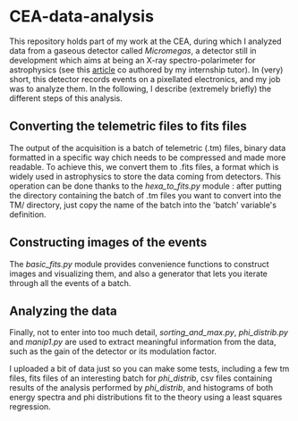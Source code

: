 # CEA-data-analysis

This repository holds part of my work at the CEA, during which I analyzed data from a gaseous detector called *Micromegas*, a detector still in development which aims at being an X-ray spectro-polarimeter for astrophysics (see this [article](http://iopscience.iop.org/article/10.1088/1748-0221/11/04/P04016/pdf) co authored by my internship tutor). In (very) short, this detector records events on a pixellated electronics, and my job was to analyze them. In the following, I describe (extremely briefly) the different steps of this analysis.

## Converting the telemetric files to fits files

The output of the acquisition is a batch of telemetric (.tm) files, binary data formatted in a specific way chich needs to be compressed and made more readable. To achieve this, we convert them to .fits files, a format which is widely used in astrophysics to store the data coming from detectors. This operation can be done thanks to the *hexa_to_fits.py* module : after putting the directory containing the batch of .tm files you want to convert into the TM/ directory, just copy the name of the batch into the 'batch' variable's definition.

## Constructing images of the events

The *basic_fits.py* module provides convenience functions to construct images and visualizing them, and also a generator that lets you iterate through all the events of a batch.

## Analyzing the data

Finally, not to enter into too much detail, *sorting_and_max.py*, *phi_distrib.py* and *manip1.py* are used to extract meaningful information from the data, such as the gain of the detector or its modulation factor.


I uploaded a bit of data just so you can make some tests, including a few tm files, fits files of an interesting batch for *phi_distrib*, csv files containing results of the analysis performed by *phi_distrib*, and histograms of both energy spectra and phi distributions fit to the theory using a least squares regression.
